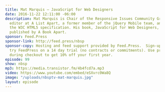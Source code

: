 ```yaml
---
title: Mat Marquis — JavaScript for Web Designers
date: 2016-11-22 12:11:00 -06:00
description: Mat Marquis is Chair of the Responsive Issues Community Group, technical
  editor at A List Apart, a former member of the jQuery Mobile team, and editor of
  the W3C HTML5 specification. His book, JavaScript for Web Designers, was recently
  published by A Book Apart.
sponsor: Feed.Press
sponsor-link: http://feed.press/nbsp
sponsor-copy: Hosting and feed support provided by Feed.Press.  Sign-up today and
  try FeedPress on a 14 day trial (no contracts or commitments). Use promo code *nbsp*
  during checkout to get 10% off your first year.
episode: 99
show: nbsp
mp3: https://media.transistor.fm/4b4fcd7a.mp3
video: https://www.youtube.com/embed/eSXvrc0Wa8Q
image: "/uploads/nbsptv-mat-marquis.jpg"
layout: episode
---
```



